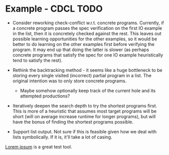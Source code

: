 # Example - CDCL TODO
* Consider reworking check-conflict w.r.t. concrete programs. Currently, if a concrete program passes the spec verification on the first IO example in the list, then it is concretely checked against the rest. This leaves out possible learning opportunities for the other examples, so it would be better to do learning on the other examples first before verifying the program. It may end up that doing the latter is slower (as perhaps concrete programs that satisfy the spec for one IO example heuristically tend to satisfy the rest).

* Rethink the backtracking method - it seems like a huge bottleneck to be storing every single visited (incorrect) partial program in a list. The original intention was to only store concrete programs.
  - Maybe somehow optionally keep track of the current hole and its attempted productions?

* Iteratively deepen the search depth to try the shortest programs first. This is more of a heuristic that assumes most target programs will be short (will on average increase runtime for longer programs), but will have the bonus of finding the shortest programs possible.

* Support list output. Not sure if this is feasible given how we deal with lists symbolically. If it is, it'll take a lot of casing.

[Lorem ipsum](/blog/lorem) is a great test tool.